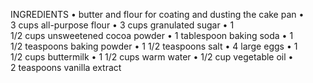 INGREDIENTS
	•	butter and flour for coating and dusting the cake pan
	•	3 cups all-purpose flour
	•	3 cups granulated sugar
	•	1 1/2 cups unsweetened cocoa powder
	•	1 tablespoon baking soda
	•	1 1/2 teaspoons baking powder
	•	1 1/2 teaspoons salt
	•	4 large eggs
	•	1 1/2 cups buttermilk
	•	1 1/2 cups warm water
	•	1/2 cup vegetable oil
	•	2 teaspoons vanilla extract
